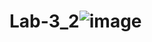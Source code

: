 # Lab-3_2![image](https://user-images.githubusercontent.com/113854673/204908102-55fdf340-3d6d-498b-9593-727883abc4cf.png)
